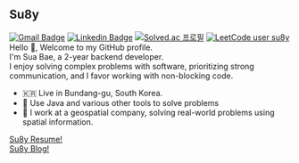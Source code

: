 
<!---
korsua/korsua is a ✨ special ✨ repository because its `README.md` (this file) appears on your GitHub profile.
You can click the Preview link to take a look at your changes.
--->
## Su8y 
[![Gmail Badge](https://img.shields.io/badge/Gmail-d14836?style=flat-square&logo=Gmail&logoColor=white&link=mailto:k.su8y.soft@gmail.com)](mailto:k.su8y.soft@gmail.com) 
[![Linkedin Badge](https://img.shields.io/badge/-LinkedIn-blue?style=flat-square&logo=Linkedin&logoColor=white&link=https://www.linkedin.com/in/sua-bae-74888b258/)](https://www.linkedin.com/in/sua-bae-74888b258//)
[![Solved.ac 프로필](http://mazassumnida.wtf/api/mini/generate_badge?boj=suby00)](https://solved.ac/suby00/) 
[![LeetCode user su8y](https://img.shields.io/badge/dynamic/json?style=flat&labelColor=black&color=%23ffa116&label=leetcode.com&query=solvedOverTotal&url=https%3A%2F%2Fleetcode-badge.vercel.app%2Fapi%2Fusers%2Fsu8y&logo=leetcode&logoColor=yellow)](https://leetcode.com/su8y/)   
Hello 👋, Welcome to my GitHub profile.  
I'm Sua Bae, a 2-year backend developer.    
I enjoy solving complex problems with software, prioritizing strong communication, and I favor working with non-blocking code.

- 🇰🇷 Live in Bundang-gu, South Korea.
- 🔧 Use Java and various other tools to solve problems
- 🏢 I work at a geospatial company, solving real-world problems using spatial information.

[Su8y Resume!](https://su8y.github.io)  
[Su8y Blog!](https://suby.tistory.com/)
